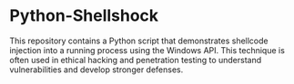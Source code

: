# Python-Shellshock
This repository contains a Python script that demonstrates shellcode injection into a running process using the Windows API. This technique is often used in ethical hacking and penetration testing to understand vulnerabilities and develop stronger defenses.
